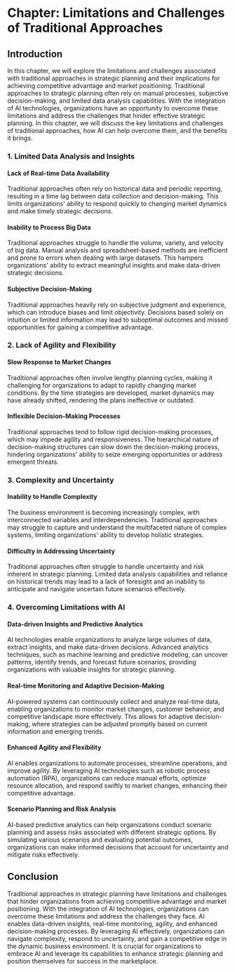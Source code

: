 Chapter: Limitations and Challenges of Traditional Approaches
=============================================================

Introduction
------------

In this chapter, we will explore the limitations and challenges associated with traditional approaches in strategic planning and their implications for achieving competitive advantage and market positioning. Traditional approaches to strategic planning often rely on manual processes, subjective decision-making, and limited data analysis capabilities. With the integration of AI technologies, organizations have an opportunity to overcome these limitations and address the challenges that hinder effective strategic planning. In this chapter, we will discuss the key limitations and challenges of traditional approaches, how AI can help overcome them, and the benefits it brings.

### 1. Limited Data Analysis and Insights

#### Lack of Real-time Data Availability

Traditional approaches often rely on historical data and periodic reporting, resulting in a time lag between data collection and decision-making. This limits organizations' ability to respond quickly to changing market dynamics and make timely strategic decisions.

#### Inability to Process Big Data

Traditional approaches struggle to handle the volume, variety, and velocity of big data. Manual analysis and spreadsheet-based methods are inefficient and prone to errors when dealing with large datasets. This hampers organizations' ability to extract meaningful insights and make data-driven strategic decisions.

#### Subjective Decision-Making

Traditional approaches heavily rely on subjective judgment and experience, which can introduce biases and limit objectivity. Decisions based solely on intuition or limited information may lead to suboptimal outcomes and missed opportunities for gaining a competitive advantage.

### 2. Lack of Agility and Flexibility

#### Slow Response to Market Changes

Traditional approaches often involve lengthy planning cycles, making it challenging for organizations to adapt to rapidly changing market conditions. By the time strategies are developed, market dynamics may have already shifted, rendering the plans ineffective or outdated.

#### Inflexible Decision-Making Processes

Traditional approaches tend to follow rigid decision-making processes, which may impede agility and responsiveness. The hierarchical nature of decision-making structures can slow down the decision-making process, hindering organizations' ability to seize emerging opportunities or address emergent threats.

### 3. Complexity and Uncertainty

#### Inability to Handle Complexity

The business environment is becoming increasingly complex, with interconnected variables and interdependencies. Traditional approaches may struggle to capture and understand the multifaceted nature of complex systems, limiting organizations' ability to develop holistic strategies.

#### Difficulty in Addressing Uncertainty

Traditional approaches often struggle to handle uncertainty and risk inherent in strategic planning. Limited data analysis capabilities and reliance on historical trends may lead to a lack of foresight and an inability to anticipate and navigate uncertain future scenarios effectively.

### 4. Overcoming Limitations with AI

#### Data-driven Insights and Predictive Analytics

AI technologies enable organizations to analyze large volumes of data, extract insights, and make data-driven decisions. Advanced analytics techniques, such as machine learning and predictive modeling, can uncover patterns, identify trends, and forecast future scenarios, providing organizations with valuable insights for strategic planning.

#### Real-time Monitoring and Adaptive Decision-Making

AI-powered systems can continuously collect and analyze real-time data, enabling organizations to monitor market changes, customer behavior, and competitive landscape more effectively. This allows for adaptive decision-making, where strategies can be adjusted promptly based on current information and emerging trends.

#### Enhanced Agility and Flexibility

AI enables organizations to automate processes, streamline operations, and improve agility. By leveraging AI technologies such as robotic process automation (RPA), organizations can reduce manual efforts, optimize resource allocation, and respond swiftly to market changes, enhancing their competitive advantage.

#### Scenario Planning and Risk Analysis

AI-based predictive analytics can help organizations conduct scenario planning and assess risks associated with different strategic options. By simulating various scenarios and evaluating potential outcomes, organizations can make informed decisions that account for uncertainty and mitigate risks effectively.

Conclusion
----------

Traditional approaches in strategic planning have limitations and challenges that hinder organizations from achieving competitive advantage and market positioning. With the integration of AI technologies, organizations can overcome these limitations and address the challenges they face. AI enables data-driven insights, real-time monitoring, agility, and enhanced decision-making processes. By leveraging AI effectively, organizations can navigate complexity, respond to uncertainty, and gain a competitive edge in the dynamic business environment. It is crucial for organizations to embrace AI and leverage its capabilities to enhance strategic planning and position themselves for success in the marketplace.
